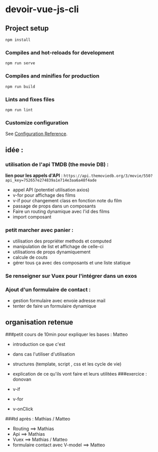 # devoir-vue-js-cli

## Project setup
```
npm install
```

### Compiles and hot-reloads for development
```
npm run serve
```

### Compiles and minifies for production
```
npm run build
```

### Lints and fixes files
```
npm run lint
```

### Customize configuration
See [Configuration Reference](https://cli.vuejs.org/config/).




## idée  :

### utilisation de l'api TMDB (the movie DB) :

**lien pour les appels d'API** : 
`https://api.themoviedb.org/3/movie/550?api_key=752657e274839a1e714e3aa6a48f4ade`

* appel API (potentiel utilisation axios)
* v-for pour affichage des films
* v-if pour changement class en fonction note du film
* passage de props dans un composants
* Faire un routing dynamique avec l'id des films
* import composant

### petit marcher avec panier :

* utilisation des propriéter methods et computed
* manipulation de list et affichage de celle-ci
* utilisations de props dynamiquement
* calcule de couts
* gérer tous ça avec des composants et une liste statique

### Se renseigner sur Vuex pour l'intégrer dans un exos 

### Ajout d'un formulaire de contact : 

* gestion formulaire avec envoie adresse mail
* tenter de faire un formulaire dynamique

## organisation retenue

###petit cours de 10min pour expliquer les bases :             Matteo
* introduction ce que c'est
* dans cas l'utiliser d'utilisation
* structures (template, script , css et les cycle de vie)
* explication de ce qu'ils vont faire et leurs utilitées
###exercice :                        donovan

* v-if
* v-for
* v-onClick

###td après : Mathias / Matteo

* Routing                           ==> Mathias
* Api                               ==> Mathias
* Vuex                              ==> Mathias / Matteo
* formulaire contact avec V-model   ==> Matteo